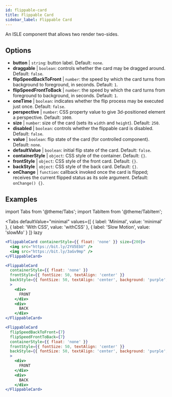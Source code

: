 ```yaml
---
id: flippable-card 
title: Flippable Card
sidebar_label: Flippable Card
---
```


An ISLE component that allows two render two-sides.

## Options

* __button__ | `string`: button label. Default: `none`.
* __draggable__ | `boolean`: controls whether the card may be dragged around. Default: `false`.
* __flipSpeedBackToFront__ | `number`: the speed by which the card turns from background to foreground, in seconds. Default: `1`.
* __flipSpeedFrontToBack__ | `number`: the speed by which the card turns from foreground to background, in seconds. Default: `1`.
* __oneTime__ | `boolean`: indicates whether the flip process may be executed just once. Default: `false`.
* __perspective__ | `number`: CSS property value to give 3d-positioned element a perspective. Default: `1000`.
* __size__ | `number`: size of the card (sets its `width` and `height`). Default: `250`.
* __disabled__ | `boolean`: controls whether the flippable card is disabled. Default: `false`.
* __value__ | `boolean`: flip state of the card (for controlled component). Default: `none`.
* __defaultValue__ | `boolean`: initial flip state of the card. Default: `false`.
* __containerStyle__ | `object`: CSS style of the container. Default: `{}`.
* __frontStyle__ | `object`: CSS style of the front card. Default: `{}`.
* __backStyle__ | `object`: CSS style of the back card. Default: `{}`.
* __onChange__ | `function`: callback invoked once the card is flipped; receives the current flipped status as its sole argument. Default: `onChange() {}`.


## Examples

import Tabs from '@theme/Tabs';
import TabItem from '@theme/TabItem';

<Tabs
    defaultValue="minimal"
    values={[
        { label: 'Minimal', value: 'minimal' },
        { label: 'With CSS', value: 'withCSS' },
        { label: 'Slow Motion', value: 'slowMo' }
    ]}
    lazy
>

<TabItem value="minimal">

```jsx live
<FlippableCard containerStyle={{ float: 'none' }} size={200}>
  <img src="https://bit.ly/2YU5EbU" />
  <img src="https://bit.ly/3aGv9mp" />
</FlippableCard>
```

</TabItem>

<TabItem value="withCSS">

```jsx live
<FlippableCard 
  containerStyle={{ float: 'none' }} 
  frontStyle={{ fontSize: 50, textAlign: 'center' }} 
  backStyle={{ fontSize: 50, textAlign: 'center', background: 'purple', color: 'white' }} 
  >
    <div>
      FRONT
    </div>
    <div>
      BACK
    </div>
</FlippableCard>
```

</TabItem>

<TabItem value="slowMo">

```jsx live
<FlippableCard 
  flipSpeedBackToFront={7} 
  flipSpeedFrontToBack={7}   
  containerStyle={{ float: 'none' }} 
  frontStyle={{ fontSize: 50, textAlign: 'center' }} 
  backStyle={{ fontSize: 50, textAlign: 'center', background: 'purple', color: 'white' }} 
  >
    <div>
      FRONT
    </div>
    <div>
      BACK
    </div>
</FlippableCard>
```

</TabItem>

</Tabs>
